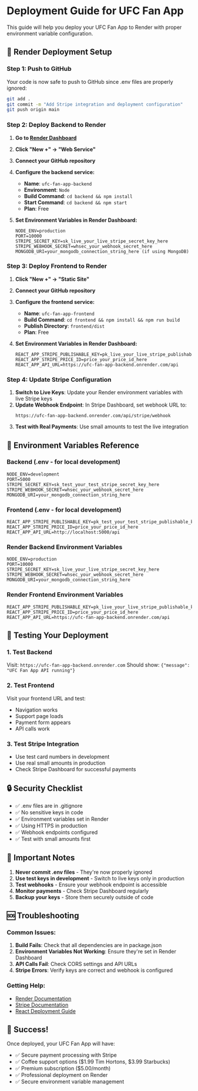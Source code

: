 # Deployment Guide for UFC Fan App

This guide will help you deploy your UFC Fan App to Render with proper environment variable configuration.

## 🚀 Render Deployment Setup

### Step 1: Push to GitHub
Your code is now safe to push to GitHub since .env files are properly ignored:

```bash
git add .
git commit -m "Add Stripe integration and deployment configuration"
git push origin main
```

### Step 2: Deploy Backend to Render

1. **Go to [Render Dashboard](https://dashboard.render.com)**
2. **Click "New +" → "Web Service"**
3. **Connect your GitHub repository**
4. **Configure the backend service:**
   - **Name**: `ufc-fan-app-backend`
   - **Environment**: `Node`
   - **Build Command**: `cd backend && npm install`
   - **Start Command**: `cd backend && npm start`
   - **Plan**: Free

5. **Set Environment Variables in Render Dashboard:**
   ```
   NODE_ENV=production
   PORT=10000
   STRIPE_SECRET_KEY=sk_live_your_live_stripe_secret_key_here
   STRIPE_WEBHOOK_SECRET=whsec_your_webhook_secret_here
   MONGODB_URI=your_mongodb_connection_string_here (if using MongoDB)
   ```

### Step 3: Deploy Frontend to Render

1. **Click "New +" → "Static Site"**
2. **Connect your GitHub repository**
3. **Configure the frontend service:**
   - **Name**: `ufc-fan-app-frontend`
   - **Build Command**: `cd frontend && npm install && npm run build`
   - **Publish Directory**: `frontend/dist`
   - **Plan**: Free

4. **Set Environment Variables in Render Dashboard:**
   ```
   REACT_APP_STRIPE_PUBLISHABLE_KEY=pk_live_your_live_stripe_publishable_key_here
   REACT_APP_STRIPE_PRICE_ID=price_your_price_id_here
   REACT_APP_API_URL=https://ufc-fan-app-backend.onrender.com/api
   ```

### Step 4: Update Stripe Configuration

1. **Switch to Live Keys**: Update your Render environment variables with live Stripe keys
2. **Update Webhook Endpoint**: In Stripe Dashboard, set webhook URL to:
   ```
   https://ufc-fan-app-backend.onrender.com/api/stripe/webhook
   ```
3. **Test with Real Payments**: Use small amounts to test the live integration

## 🔧 Environment Variables Reference

### Backend (.env - for local development)
```env
NODE_ENV=development
PORT=5000
STRIPE_SECRET_KEY=sk_test_your_test_stripe_secret_key_here
STRIPE_WEBHOOK_SECRET=whsec_your_webhook_secret_here
MONGODB_URI=your_mongodb_connection_string_here
```

### Frontend (.env - for local development)
```env
REACT_APP_STRIPE_PUBLISHABLE_KEY=pk_test_your_test_stripe_publishable_key_here
REACT_APP_STRIPE_PRICE_ID=price_your_price_id_here
REACT_APP_API_URL=http://localhost:5000/api
```

### Render Backend Environment Variables
```
NODE_ENV=production
PORT=10000
STRIPE_SECRET_KEY=sk_live_your_live_stripe_secret_key_here
STRIPE_WEBHOOK_SECRET=whsec_your_webhook_secret_here
MONGODB_URI=your_mongodb_connection_string_here
```

### Render Frontend Environment Variables
```
REACT_APP_STRIPE_PUBLISHABLE_KEY=pk_live_your_live_stripe_publishable_key_here
REACT_APP_STRIPE_PRICE_ID=price_your_price_id_here
REACT_APP_API_URL=https://ufc-fan-app-backend.onrender.com/api
```

## 🧪 Testing Your Deployment

### 1. Test Backend
Visit: `https://ufc-fan-app-backend.onrender.com`
Should show: `{"message": "UFC Fan App API running"}`

### 2. Test Frontend
Visit your frontend URL and test:
- Navigation works
- Support page loads
- Payment form appears
- API calls work

### 3. Test Stripe Integration
- Use test card numbers in development
- Use real small amounts in production
- Check Stripe Dashboard for successful payments

## 🔒 Security Checklist

- ✅ .env files are in .gitignore
- ✅ No sensitive keys in code
- ✅ Environment variables set in Render
- ✅ Using HTTPS in production
- ✅ Webhook endpoints configured
- ✅ Test with small amounts first

## 🚨 Important Notes

1. **Never commit .env files** - They're now properly ignored
2. **Use test keys in development** - Switch to live keys only in production
3. **Test webhooks** - Ensure your webhook endpoint is accessible
4. **Monitor payments** - Check Stripe Dashboard regularly
5. **Backup your keys** - Store them securely outside of code

## 🆘 Troubleshooting

### Common Issues:

1. **Build Fails**: Check that all dependencies are in package.json
2. **Environment Variables Not Working**: Ensure they're set in Render Dashboard
3. **API Calls Fail**: Check CORS settings and API URLs
4. **Stripe Errors**: Verify keys are correct and webhook is configured

### Getting Help:
- [Render Documentation](https://render.com/docs)
- [Stripe Documentation](https://stripe.com/docs)
- [React Deployment Guide](https://create-react-app.dev/docs/deployment/)

## 🎉 Success!

Once deployed, your UFC Fan App will have:
- ✅ Secure payment processing with Stripe
- ✅ Coffee support options ($1.99 Tim Hortons, $3.99 Starbucks)
- ✅ Premium subscription ($5.00/month)
- ✅ Professional deployment on Render
- ✅ Secure environment variable management
